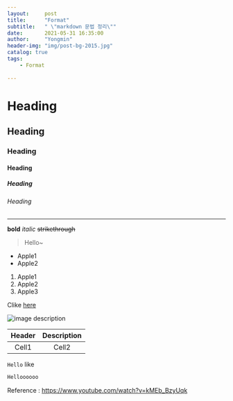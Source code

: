 ```yaml
---
layout:     post
title:      "Format"
subtitle:   " \"markdown 문법 정리\""
date:       2021-05-31 16:35:00
author:     "Yongmin"
header-img: "img/post-bg-2015.jpg"
catalog: true
tags:
    - Format
  
---
```


<!--Heading-->
# Heading

## Heading

### Heading

#### Heading

##### Heading

###### Heading

<!--Line-->
___

<!--Text attributes-->
**bold**
*italic*
~~strikethrough~~

<!--Quote-->
> Hello~

<!--Bullet list-->
* Apple1
* Apple2

<!--Numbered list-->
1. Apple1
2. Apple2
3. Apple3

<!--Link-->
Clike [here](scatdelight.github.io)

<!--Image-->
![image description](https://scatdelight.github.io/img/JJangu.jpg)

<!--Table-->
|Header|Description|
|:--:|:--:|
|Cell1|Cell2|

<!--Code-->
`Hello` like

```C++
Helloooooo
```

Reference : https://www.youtube.com/watch?v=kMEb_BzyUqk


